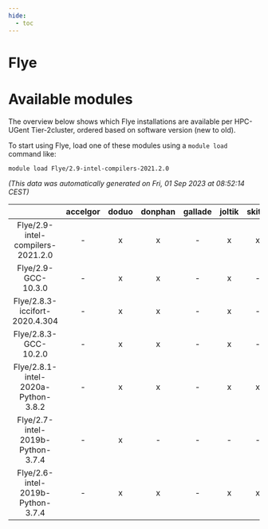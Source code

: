```yaml
---
hide:
  - toc
---
```


Flye
====

# Available modules


The overview below shows which Flye installations are available per HPC-UGent Tier-2cluster, ordered based on software version (new to old).

To start using Flye, load one of these modules using a `module load` command like:

```shell
module load Flye/2.9-intel-compilers-2021.2.0
```

*(This data was automatically generated on Fri, 01 Sep 2023 at 08:52:14 CEST)*  

| |accelgor|doduo|donphan|gallade|joltik|skitty|swalot|victini|
| :---: | :---: | :---: | :---: | :---: | :---: | :---: | :---: | :---: |
|Flye/2.9-intel-compilers-2021.2.0|-|x|x|-|x|x|x|x|
|Flye/2.9-GCC-10.3.0|-|x|x|-|x|-|x|-|
|Flye/2.8.3-iccifort-2020.4.304|-|x|x|-|x|-|x|-|
|Flye/2.8.3-GCC-10.2.0|-|x|x|-|x|-|x|-|
|Flye/2.8.1-intel-2020a-Python-3.8.2|-|x|x|-|x|x|x|x|
|Flye/2.7-intel-2019b-Python-3.7.4|-|x|-|-|-|-|-|-|
|Flye/2.6-intel-2019b-Python-3.7.4|-|x|x|-|x|x|-|x|
